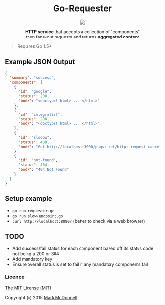 <h1 align="center">Go-Requester</h1>

<p align="center">
  <img src="https://img.shields.io/badge/status-90%25-green.svg?style=flat-square">
</p>

<p align="center">
  <b>HTTP service</b> that accepts a collection of "components"<br>then fans-out requests and returns <b>aggregated content</b>
</p>

> Requires Go 1.5+

## Example JSON Output

```json
{
  "summary": "success",
  "components": [
    {
      "id": "google",
      "status": 200,
      "body": "<doctype! html> ... </html>"
    },
    {
      "id": "integralist",
      "status": 200,
      "body": "<doctype! html> ... </html>"
    },
    {
      "id": "slooow",
      "status": 408,
      "body": "Get http://localhost:3000/pugs: net/http: request canceled (Client.Timeout exceeded while awaiting headers)"
    }
    {
      "id": "not-found",
      "status": 404,
      "body": "404 Not Found"
    }
  ]
}
```

## Setup example

- `go run requester.go`
- `go run slow-endpoint.go`
- `curl http://localhost:8080/` (better to check via a web browser)

## TODO

- Add success/fail status for each component based off its status code not being a 200 or 304
- Add mandatory key
- Ensure overall status is set to fail if any mandatory components fail

### Licence

[The MIT License (MIT)](http://opensource.org/licenses/MIT)

Copyright (c) 2015 [Mark McDonnell](http://twitter.com/integralist)
